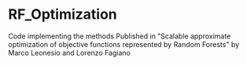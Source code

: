 # RF_Optimization
Code implementing the methods Published in "Scalable approximate optimization of objective functions represented by Random Forests" by Marco Leonesio and Lorenzo Fagiano
